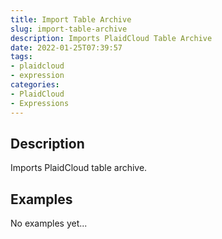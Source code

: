 ```yaml
---
title: Import Table Archive
slug: import-table-archive
description: Imports PlaidCloud Table Archive
date: 2022-01-25T07:39:57
tags:
- plaidcloud
- expression
categories:
- PlaidCloud
- Expressions
---
```


## Description


Imports PlaidCloud table archive.



## Examples

No examples yet...
